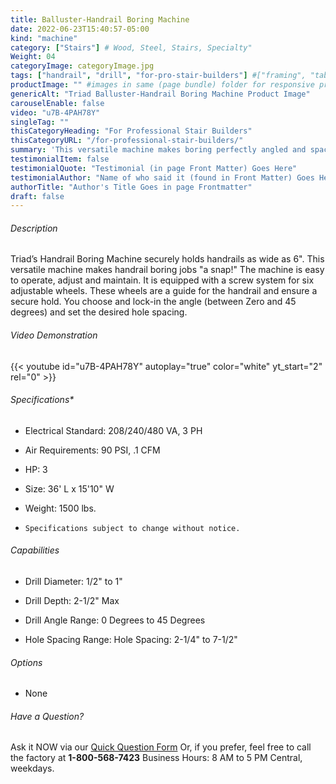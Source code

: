 ```yaml
---
title: Balluster-Handrail Boring Machine
date: 2022-06-23T15:40:57-05:00
kind: "machine"
category: ["Stairs"] # Wood, Steel, Stairs, Specialty"
Weight: 04
categoryImage: categoryImage.jpg
tags: ["handrail", "drill", "for-pro-stair-builders"] #["framing", "table", "mobile", "stick-builder" "shed-builder"]
productImage: "" #images in same (page bundle) folder for responsive processing
genericAlt: "Triad Balluster-Handrail Boring Machine Product Image"
carouselEnable: false
video: "u7B-4PAH78Y"
singleTag: ""
thisCategoryHeading: "For Professional Stair Builders"
thisCategoryURL: "/for-professional-stair-builders/"
summary: 'This versatile machine makes boring perfectly angled and spaced handrail holes for spindles a snap!'
testimonialItem: false
testimonialQuote: "Testimonial (in page Front Matter) Goes Here"
testimonialAuthor: "Name of who said it (found in Front Matter) Goes Here"
authorTitle: "Author's Title Goes in page Frontmatter"
draft: false
---
```


###### Description

Triad’s Handrail Boring Machine securely holds handrails as wide as 6". This versatile machine makes handrail boring jobs "a snap!" The machine is easy to operate, adjust and maintain. It is equipped with a screw system for six adjustable wheels. These wheels are a guide for the handrail and ensure a secure hold. You choose and lock-in the angle (between Zero and 45 degrees) and set the desired hole spacing.

###### Video Demonstration

{{< youtube id="u7B-4PAH78Y" autoplay="true" color="white" yt_start="2" rel="0" >}}

###### Specifications*

* Electrical Standard: 208/240/480 VA, 3 PH

* Air Requirements: 90 PSI, .1 CFM

* HP: 3

* Size: 36' L x 15'10" W

* Weight: 1500 lbs.

- `Specifications subject to change without notice.`

###### Capabilities

* Drill Diameter: 1/2" to 1"

* Drill Depth: 2-1/2" Max

* Drill Angle Range: 0 Degrees to 45 Degrees

* Hole Spacing Range: Hole Spacing: 2-1/4" to 7-1/2"

###### Options

* None

###### Have a Question?

Ask it NOW via our [Quick Question Form](#qq)
Or, if you prefer, feel free to call the factory at **1-800-568-7423** Business Hours: 8 AM to 5 PM Central, weekdays.
